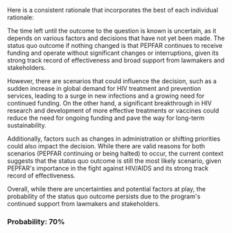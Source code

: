 Here is a consistent rationale that incorporates the best of each individual rationale:

The time left until the outcome to the question is known is uncertain, as it depends on various factors and decisions that have not yet been made. The status quo outcome if nothing changed is that PEPFAR continues to receive funding and operate without significant changes or interruptions, given its strong track record of effectiveness and broad support from lawmakers and stakeholders.

However, there are scenarios that could influence the decision, such as a sudden increase in global demand for HIV treatment and prevention services, leading to a surge in new infections and a growing need for continued funding. On the other hand, a significant breakthrough in HIV research and development of more effective treatments or vaccines could reduce the need for ongoing funding and pave the way for long-term sustainability.

Additionally, factors such as changes in administration or shifting priorities could also impact the decision. While there are valid reasons for both scenarios (PEPFAR continuing or being halted) to occur, the current context suggests that the status quo outcome is still the most likely scenario, given PEPFAR's importance in the fight against HIV/AIDS and its strong track record of effectiveness.

Overall, while there are uncertainties and potential factors at play, the probability of the status quo outcome persists due to the program's continued support from lawmakers and stakeholders.

### Probability: 70%